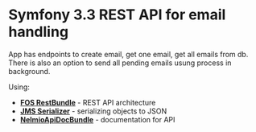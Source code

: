 Symfony 3.3 REST API for email handling
========================

App has endpoints to create email, get one email, get all emails from db. 
There is also an option to send all pending emails usung process in background.

Using:
* [**FOS RestBundle**][1] - REST API architecture
* [**JMS Serializer**][2] - serializing objects to JSON
* [**NelmioApiDocBundle**][3] - documentation for API

[1]: https://symfony.com/doc/master/bundles/FOSRestBundle/index.html
[2]: http://jmsyst.com/bundles/JMSSerializerBundle
[3]: https://github.com/nelmio/NelmioApiDocBundle